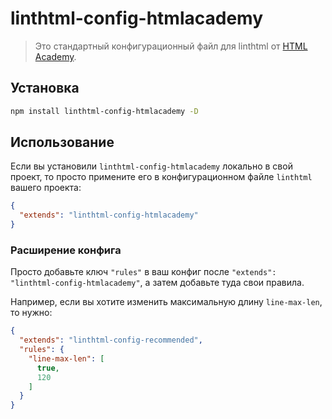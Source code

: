 # linthtml-config-htmlacademy
> Это стандартный конфигурационный файл для linthtml от [HTML Academy](https://htmlacademy.ru/).

## Установка

```bash
npm install linthtml-config-htmlacademy -D
```

## Использование

Если вы установили `linthtml-config-htmlacademy` локально в свой проект, то просто примените его в конфигурационном файле `linthtml` вашего проекта:

```json
{
  "extends": "linthtml-config-htmlacademy"
}
```

### Расширение конфига

Просто добавьте ключ `"rules"` в ваш конфиг после `"extends": "linthtml-config-htmlacademy"`, а затем добавьте туда свои правила.

Например, если вы хотите изменить максимальную длину `line-max-len`, то нужно:

```json
{
  "extends": "linthtml-config-recommended",
  "rules": {
    "line-max-len": [
      true,
      120
    ]
  }
}
```
